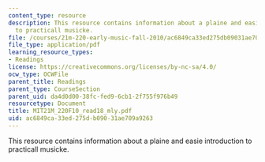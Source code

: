 ```yaml
---
content_type: resource
description: This resource contains information about a plaine and easie introduction
  to practicall musicke.
file: /courses/21m-220-early-music-fall-2010/ac6849ca33ed275db09031ae709a9263_MIT21M_220F10_read18_mly.pdf
file_type: application/pdf
learning_resource_types:
- Readings
license: https://creativecommons.org/licenses/by-nc-sa/4.0/
ocw_type: OCWFile
parent_title: Readings
parent_type: CourseSection
parent_uid: da4d0d00-38fc-fed9-6cb1-2f755f976b49
resourcetype: Document
title: MIT21M_220F10_read18_mly.pdf
uid: ac6849ca-33ed-275d-b090-31ae709a9263
---
```

This resource contains information about a plaine and easie introduction to practicall musicke.